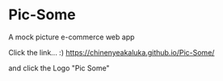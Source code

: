 # Pic-Some
A mock picture e-commerce web app

Click the link... :)
https://chinenyeakaluka.github.io/Pic-Some/

and click the Logo "Pic Some"
